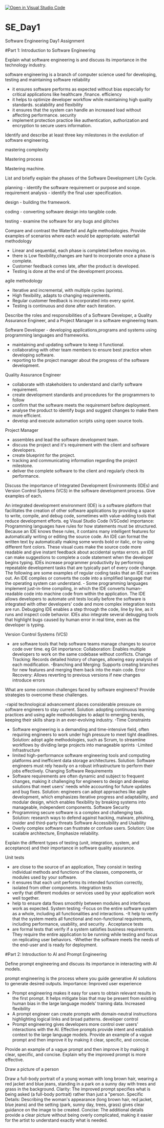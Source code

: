 [![Open in Visual Studio Code](https://classroom.github.com/assets/open-in-vscode-2e0aaae1b6195c2367325f4f02e2d04e9abb55f0b24a779b69b11b9e10269abc.svg)](https://classroom.github.com/online_ide?assignment_repo_id=18460758&assignment_repo_type=AssignmentRepo)
# SE_Day1
Software Engineering Day1 Assignment

#Part 1: Introduction to Software Engineering

Explain what software engineering is and discuss its importance in the technology industry.

software engineering is a branch of computer science used for developing, testing and maintaining software
reliability
- it ensures software performs as expected without bias especially for critical applications like healthcare ,finance. 
efficiency
- it helps to optimize developer workflow while maintaining high quality standards.
scalability and flexibility
- it ensures that the system can handle an increased load without affecting performance.
security
- implement protection practice like authentication, authorization and encryption to secure users information. 

Identify and describe at least three key milestones in the evolution of software engineering.

mastering complexity

Mastering process

Mastering machine.

List and briefly explain the phases of the Software Development Life Cycle.

planning - identify the software requirement or purpose and scope.
requirement analysis - identify the final user specification. 

design - building the framework. 

coding - converting software design into tangible code.

testing - examine the software for any bugs and glitches

Compare and contrast the Waterfall and Agile methodologies. Provide examples of scenarios where each would be appropriate.
waterfall methodology

- Linear and sequential, each phase is completed before moving on. 
- there is Low flexibility,changes are hard to incorporate once a phase is complete.
- Customer feedback comes late, after the product is developed.
- Testing is done at the end of the development process.

agile methodology 

- Iterative and incremental, with multiple cycles (sprints). 
- High flexibility, adapts to changing requirements. 
- Regular customer feedback is incorporated into every sprint. 
- Testing is continuous and done after each iteration.


Describe the roles and responsibilities of a Software Developer, a Quality Assurance Engineer, and a Project Manager in a software engineering team.

Software Developer - developing applications,programs and systems using programming languages and frameworks.
 - maintaining and updating software to keep it functional. 
- collaborating with other team members to ensure best practice when developing software.
 - reporting to the project manager about the progress of the software development.

Quality Assurance Engineer
- collaborate with stakeholders to understand and clarify software requirement.
 - create development standards and procedures for the programmers to follow
 - confirm that the software meets the requirement before deployment. 
- analyse the product to identify bugs and suggest changes to make them more efficient. 
- develop and execute automation scripts using open source tools.

Project Manager
- assembles and lead the software development team.
 - discuss the project and it's requirement with the client and software developers.
 - create blueprint for the project.
 - tracking and communicating information regarding the project milestone.
 - deliver the complete software to the client and regularly check its performance.


Discuss the importance of Integrated Development Environments (IDEs) and Version Control Systems (VCS) in the software development process. Give examples of each.

An integrated development environment (IDE) is a software platform that facilitates the creation of other software applications by providing a space to write, compile, and debug code, sometimes with value-adding tools that reduce development efforts. eg Visual Studio Code (VSCode)
importance:
Programming languages have rules for how statements must be structured. Because an IDE knows these rules, it contains many intelligent features for automatically writing or editing the source code.
An IDE can format the written text by automatically making some words bold or italic, or by using different font colors. These visual cues make the source code more readable and give instant feedback about accidental syntax errors.
an IDE can make suggestions to complete a code statement when the developer begins typing.
IDEs increase programmer productivity by performing repeatable development tasks that are typically part of every code change. The following are some examples of regular coding tasks that an IDE carries out.
An IDE compiles or converts the code into a simplified language that the operating system can understand. - Some programming languages implement just-in-time compiling, in which the IDE converts human-readable code into machine code from within the application.
The IDE allows developers to automate unit tests locally before the software is integrated with other developers' code and more complex integration tests are run.
Debugging IDE enables a step through the code, line by line, as it runs and inspect code behavior. IDEs also integrate several debugging tools that highlight bugs caused by human error in real time, even as the developer is typing.

Version Control Systems (VCS) 
- are software tools that help software teams manage changes to source code over time. eg Git
importance:
Collaboration: Enables multiple developers to work on the same codebase without conflicts.
Change Tracking: Records detailed history of changes, allowing easy analysis of each modification. 
-Branching and Merging: Supports creating branches for new features and merging them back into the main code.
Error Recovery: Allows reverting to previous versions if new changes introduce errors

What are some common challenges faced by software engineers? Provide strategies to overcome these challenges.

-rapid technological advancement places considerable pressure on software engineers to stay current.
Solution: adopting continuous learning practices and using agile methodologies to adapt to emerging trends, keeping their skills sharp in an ever-evolving industry. 
-Time Constraints 
- Software engineering is a demanding and time-intensive field, often requiring engineers to work under high pressure to meet tight deadlines.
Solution: adopt agile methodologies, such as Scrum, to streamline workflows by dividing large projects into manageable sprints 
-Limited Infrastructure
- limited high-performance software engineering tools and computing platforms and inefficient data storage architectures. 
Solution: Software engineers must rely heavily on a robust infrastructure to perform their jobs effectively.
Changing Software Requirements
- Software requirements are often dynamic and subject to frequent changes, making it challenging for engineers to design and develop solutions that meet users' needs while accounting for future updates and bug fixes. 
Solution: engineers can adopt approaches like agile development, which emphasizes iterative progress and adaptability, and modular design, which enables flexibility by breaking systems into manageable, independent components.
Software Security
- Programming secure software is a complex and challenging task. 
Solution: research ways to defend against hacking, malware, phishing, insider and third-party threats
Software Accessibility and Usability
- Overly complex software can frustrate or confuse users. 
Solution: Use scalable architecture, Emphasize reliability.


Explain the different types of testing (unit, integration, system, and acceptance) and their importance in software quality assurance.

Unit tests 
- are close to the source of an application, They consist in testing individual methods and functions of the classes, components, or modules used by your software.
- it ensures that each unit performs its intended function correctly, isolated from other components.
Integration tests
- verify that different modules or services used by your application work well together.
- help to ensure data flows smoothly between modules and interfaces work as expected.
System testing
-Focus on the entire software system as a whole, including all functionalities and interactions.
-It help to verify that the system meets all functional and non-functional requirements, including performance, usability, and security .
Acceptance tests
- are formal tests that verify if a system satisfies business requirements. They require the entire application to be running while testing and focus on replicating user behaviors. 
-Whether the software meets the needs of the end-user and is ready for deployment.


#Part 2: Introduction to AI and Prompt Engineering


Define prompt engineering and discuss its importance in interacting with AI models.

prompt engineering  is the process where you guide generative AI solutions to generate desired outputs.
Importance:
Improved user experience 
- Prompt engineering makes it easy for users to obtain relevant results in the first prompt. It helps mitigate bias that may be present from existing human bias in the large language models’ training data.
Increased flexibility
- A prompt engineer can create prompts with domain-neutral instructions highlighting logical links and broad patterns.
developer control
- Prompt engineering gives developers more control over users' interactions with the AI. Effective prompts provide intent and establish context to the large language models. Provide an example of a vague prompt and then improve it by making it clear, specific, and concise.

Provide an example of a vague prompt and then improve it by making it clear, specific, and concise. Explain why the improved prompt is more effective.

Draw a picture of a person

Draw a full-body portrait of a young woman with long brown hair, wearing a red jacket and blue jeans, standing in a park on a sunny day with trees and grass in the background.
Clarity: The improved prompt specifies what is being asked (a full-body portrait) rather than just a "person.
Specific Details: Describing the woman's appearance (long brown hair, red jacket, blue jeans) and the setting (park, sunny day, trees, grass) gives clear guidance on the image to be created.
Concise: The additional details provide a clear picture without being overly complicated, making it easier for the artist to understand exactly what is needed.
